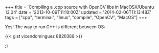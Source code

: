+++
title = 'Compiling a .cpp source with OpenCV libs in MacOSX/Ubuntu 13.04'
date = '2013-10-09T11:10:00Z'
updated = '2014-02-06T11:13:48Z'
tags = ["cpp", "terminal", "linux", "compile", "OpenCV", "MacOS"]
+++

Yes! The way to run C++ is different between OS:

{{< gist vicendominguez 8820386 >}}

;)
